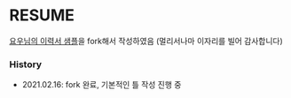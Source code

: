 # RESUME



[요우님의 이력서 샘플](uyu_readme.md)을 fork해서 작성하였음 
(멀리서나마 이자리를 빌어 감사합니다)



### History

- 2021.02.16: fork 완료, 기본적인 틀 작성 진행 중